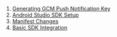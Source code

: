 1. [Generating GCM Push Notification Key](generating_gcm_push_notification_key.md)
2. [Android Studio SDK Setup](Android_Studio_SDK_Setup.md)
3. [Manifest Changes](Manifest_Changes.md)
4. [Basic SDK Integration](Basic_SDK_Integration.md)